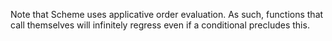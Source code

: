 Note that Scheme uses applicative order evaluation. As such, functions that call themselves will infinitely regress even if a conditional precludes this.

